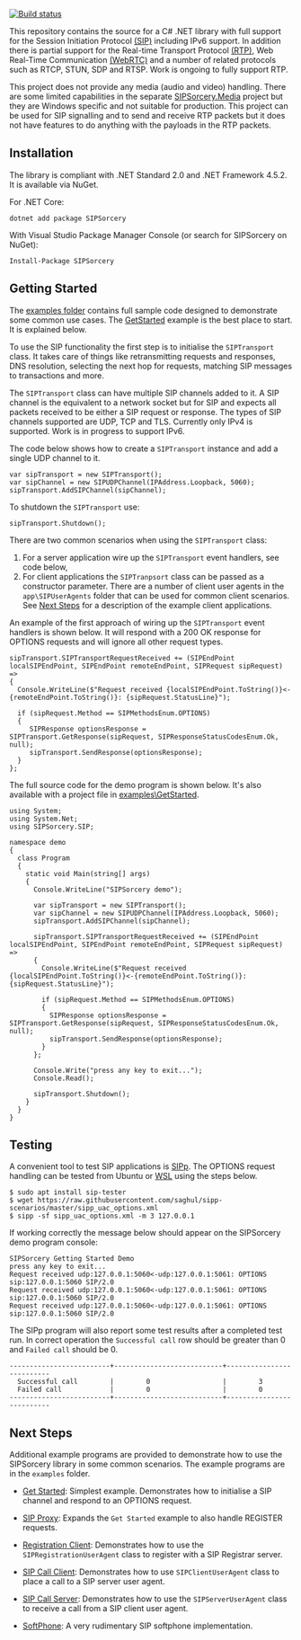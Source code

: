 [![Build status](https://ci.appveyor.com/api/projects/status/github/sipsorcery/sipsorcery?svg=true)](https://ci.appveyor.com/project/sipsorcery/sipsorcery) 

This repository contains the source for a C# .NET library with full support for the Session Initiation Protocol [(SIP)](https://tools.ietf.org/html/rfc3261) including IPv6 support. In addition 
there is partial support for the Real-time Transport Protocol [(RTP)](https://tools.ietf.org/html/rfc3550), Web Real-Time Communication [(WebRTC)](https://en.wikipedia.org/wiki/WebRTC) and a number of related protocols such as RTCP, STUN, SDP and RTSP. Work is ongoing to fully support RTP.

This project does not provide any media (audio and video) handling. There are some limited capabilities in the separate [SIPSorcery.Media](https://github.com/sipsorcery/sipsorcery-media) project but they are Windows specific and not suitable for production. This project can be used for SIP signalling and to send and receive RTP packets but it does not have features to do anything with the payloads in the RTP packets.

## Installation

The library is compliant with .NET Standard 2.0 and .NET Framework 4.5.2. It is available via NuGet.

For .NET Core:

````
dotnet add package SIPSorcery
````

With Visual Studio Package Manager Console (or search for SIPSorcery on NuGet):

````
Install-Package SIPSorcery
````

## Getting Started

The [examples folder](https://github.com/sipsorcery/sipsorcery/tree/master/examples) contains full sample code designed to demonstrate some common use cases. The [GetStarted](https://github.com/sipsorcery/sipsorcery/tree/master/examples/GetStarted) example is the best place to start. It is explained below.

To use the SIP functionality the first step is to initialise the `SIPTransport` class. It takes care of things like retransmitting requests and responses, DNS resolution, selecting the next hop for requests, matching SIP messages to transactions and more.

The `SIPTransport` class can have multiple SIP channels added to it. A SIP channel is the equivalent to a network socket but for SIP and expects all packets 
received to be either a SIP request or response. The types of SIP channels supported are UDP, TCP and TLS. Currently only IPv4 is supported. Work is in progress to support IPv6.

The code below shows how to create a `SIPTransport` instance and add a single UDP channel to it.

````
var sipTransport = new SIPTransport();
var sipChannel = new SIPUDPChannel(IPAddress.Loopback, 5060);
sipTransport.AddSIPChannel(sipChannel);
````

To shutdown the `SIPTransport` use:

````
sipTransport.Shutdown();
````

There are two common scenarios when using the `SIPTransport` class:

1. For a server application wire up the `SIPTransport` event handlers, see code below,
2. For client applications the `SIPTranpsort` class can be passed as a constructor parameter. There are a number of client user agents in the `app\SIPUserAgents` folder that
can be used for common client scenarios. See [Next Steps](#next-steps) for a description of the example client applications.


An example of the first approach of wiring up the `SIPTransport` event handlers is shown below. It will respond with a 200 OK response for OPTIONS requests 
and will ignore all other request types.

````
sipTransport.SIPTransportRequestReceived += (SIPEndPoint localSIPEndPoint, SIPEndPoint remoteEndPoint, SIPRequest sipRequest) =>
{
  Console.WriteLine($"Request received {localSIPEndPoint.ToString()}<-{remoteEndPoint.ToString()}: {sipRequest.StatusLine}");

  if (sipRequest.Method == SIPMethodsEnum.OPTIONS)
  {
     SIPResponse optionsResponse = SIPTransport.GetResponse(sipRequest, SIPResponseStatusCodesEnum.Ok, null);
     sipTransport.SendResponse(optionsResponse);
  }
};
````

The full source code for the demo program is shown below. It's also available with a project file in [examples\GetStarted](https://github.com/sipsorcery/sipsorcery/tree/master/examples/GetStarted).

````
using System;
using System.Net;
using SIPSorcery.SIP;

namespace demo
{
  class Program
  {
    static void Main(string[] args)
    {
      Console.WriteLine("SIPSorcery demo");

      var sipTransport = new SIPTransport();
      var sipChannel = new SIPUDPChannel(IPAddress.Loopback, 5060);
      sipTransport.AddSIPChannel(sipChannel);

      sipTransport.SIPTransportRequestReceived += (SIPEndPoint localSIPEndPoint, SIPEndPoint remoteEndPoint, SIPRequest sipRequest) =>
      {
        Console.WriteLine($"Request received {localSIPEndPoint.ToString()}<-{remoteEndPoint.ToString()}: {sipRequest.StatusLine}");

        if (sipRequest.Method == SIPMethodsEnum.OPTIONS)
        {
          SIPResponse optionsResponse = SIPTransport.GetResponse(sipRequest, SIPResponseStatusCodesEnum.Ok, null);
          sipTransport.SendResponse(optionsResponse);
        }
      };

      Console.Write("press any key to exit...");
      Console.Read();

      sipTransport.Shutdown();
    }
  }
}
````

## Testing

A convenient tool to test SIP applications is [SIPp](https://github.com/SIPp/sipp). The OPTIONS request handling can be tested from Ubuntu or 
[WSL](https://docs.microsoft.com/en-us/windows/wsl/install-win10) using the steps below.

````
$ sudo apt install sip-tester
$ wget https://raw.githubusercontent.com/saghul/sipp-scenarios/master/sipp_uac_options.xml
$ sipp -sf sipp_uac_options.xml -m 3 127.0.0.1
````

If working correctly the message below should appear on the SIPSorcery demo program console:

```` 
SIPSorcery Getting Started Demo
press any key to exit...
Request received udp:127.0.0.1:5060<-udp:127.0.0.1:5061: OPTIONS sip:127.0.0.1:5060 SIP/2.0
Request received udp:127.0.0.1:5060<-udp:127.0.0.1:5061: OPTIONS sip:127.0.0.1:5060 SIP/2.0
Request received udp:127.0.0.1:5060<-udp:127.0.0.1:5061: OPTIONS sip:127.0.0.1:5060 SIP/2.0
````

The SIPp program will also report some test results after a completed test run. In correct operation the `Successful call` row should be greater than 0 and `Failed call` should be 0.

````
-------------------------+---------------------------+--------------------------
  Successful call        |        0                  |        3
  Failed call            |        0                  |        0
-------------------------+---------------------------+--------------------------
````

## Next Steps

Additional example programs are provided to demonstrate how to use the SIPSorcery library in some common scenarios. The example programs are in the `examples` folder.

* [Get Started](https://github.com/sipsorcery/sipsorcery/tree/master/examples/GetStarted): Simplest example. Demonstrates how to initialise a SIP channel and respond to an OPTIONS request.

* [SIP Proxy](https://github.com/sipsorcery/sipsorcery/tree/master/examples/SIPProxy): Expands the `Get Started` example to also handle REGISTER requests. 

* [Registration Client](https://github.com/sipsorcery/sipsorcery/tree/master/examples/UserAgentRegister): Demonstrates how to use the `SIPRegistrationUserAgent` class to register with a SIP Registrar server.

* [SIP Call Client](https://github.com/sipsorcery/sipsorcery/tree/master/examples/UserAgentClient): Demonstrates how to use `SIPClientUserAgent` class to place a call to a SIP server user agent.
 
* [SIP Call Server](https://github.com/sipsorcery/sipsorcery/tree/master/examples/UserAgentServer): Demonstrates how to use the `SIPServerUserAgent` class to receive a call from a SIP client user agent.
 
* [SoftPhone](https://github.com/sipsorcery/sipsorcery/tree/master/examples/Softphone): A very rudimentary SIP softphone implementation.

